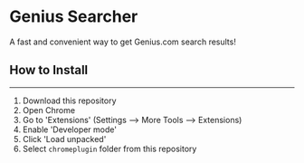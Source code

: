 # Genius Searcher
A fast and convenient way to get Genius.com search results!

## How to Install
--------------

1. Download this repository<br>
2. Open Chrome<br>
3. Go to 'Extensions' (Settings --> More Tools --> Extensions)<br>
4. Enable 'Developer mode'<br>
5. Click 'Load unpacked'<br>
6. Select `chromeplugin` folder from this repository